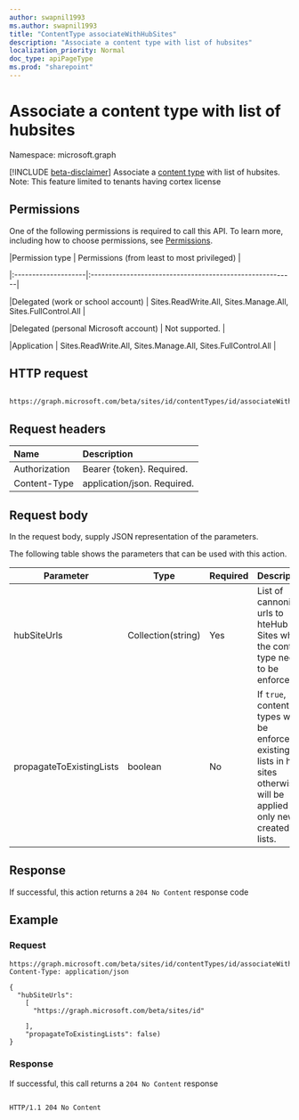 ```yaml
---
author: swapnil1993
ms.author: swapnil1993
title: "ContentType associateWithHubSites"
description: "Associate a content type with list of hubsites"
localization_priority: Normal
doc_type: apiPageType
ms.prod: "sharepoint"
---
```


# Associate a content type with list of hubsites

Namespace: microsoft.graph

[!INCLUDE [beta-disclaimer](../../includes/beta-disclaimer.md)]
Associate a [content type][contentType] with list of hubsites.
Note: This feature limited to tenants having cortex license
  

## Permissions  

One of the following permissions is required to call this API. To learn more, including how to choose permissions, see [Permissions](/graph/permissions_reference.md).

  

|Permission type | Permissions (from least to most privileged) |

|:--------------------|:---------------------------------------------------------|

|Delegated (work or school account) | Sites.ReadWrite.All, Sites.Manage.All, Sites.FullControl.All  |

|Delegated (personal Microsoft account) | Not supported. |

|Application | Sites.ReadWrite.All, Sites.Manage.All, Sites.FullControl.All |

  

## HTTP request
<!-- {
  "blockType": "ignored"
}
-->
```http

https://graph.microsoft.com/beta/sites/id/contentTypes/id/associateWithHubSites
```

## Request headers
|Name|Description|
|:---|:---|
|Authorization|Bearer {token}. Required.|
|Content-Type|application/json. Required.|

## Request body
In the request body, supply JSON representation of the parameters.

The following table shows the parameters that can be used with this action.

|Parameter|Type|Required|Description|
|-|-|-|-|
|hubSiteUrls| Collection(string) | Yes|List of cannonical urls to hteHub Sites where the content type needs to be enforced|
|propagateToExistingLists| boolean | No|If `true`, content types will be enforced to existing lists in hub sites otherwise will be applied to only newly created lists. 

## Response

If successful, this action returns a `204 No Content` response code

## Example

### Request
<!-- {
  "blockType": "request",
  "name": "contenttype_associatewithhubsites"
}
-->
```http
https://graph.microsoft.com/beta/sites/id/contentTypes/id/associateWithHubSites
Content-Type: application/json

{
  "hubSiteUrls":
    [
      "https://graph.microsoft.com/beta/sites/id"
      
    ],
    "propagateToExistingLists": false)
}
```



### Response


<!-- { "blockType": "response" } -->

If successful, this call returns a `204 No Content` response

```http

HTTP/1.1 204 No Content

```

  

[contentType]: ../resources/contentType.md